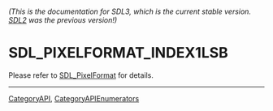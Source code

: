 ###### (This is the documentation for SDL3, which is the current stable version. [SDL2](https://wiki.libsdl.org/SDL2/) was the previous version!)
# SDL_PIXELFORMAT_INDEX1LSB

Please refer to [SDL_PixelFormat](SDL_PixelFormat) for details.

----
[CategoryAPI](CategoryAPI), [CategoryAPIEnumerators](CategoryAPIEnumerators)

